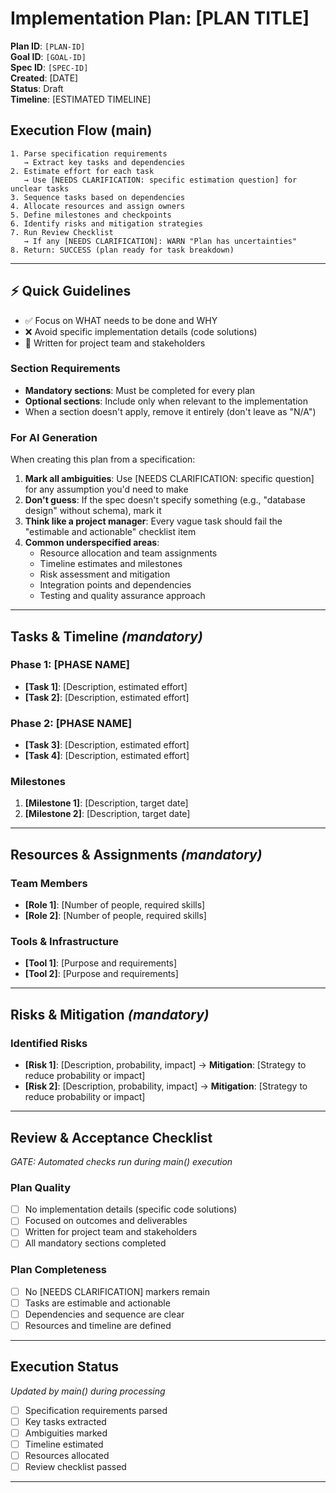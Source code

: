 # Implementation Plan: [PLAN TITLE]

**Plan ID**: `[PLAN-ID]`  
**Goal ID**: `[GOAL-ID]`  
**Spec ID**: `[SPEC-ID]`  
**Created**: [DATE]  
**Status**: Draft  
**Timeline**: [ESTIMATED TIMELINE]

## Execution Flow (main)
```
1. Parse specification requirements
   → Extract key tasks and dependencies
2. Estimate effort for each task
   → Use [NEEDS CLARIFICATION: specific estimation question] for unclear tasks
3. Sequence tasks based on dependencies
4. Allocate resources and assign owners
5. Define milestones and checkpoints
6. Identify risks and mitigation strategies
7. Run Review Checklist
   → If any [NEEDS CLARIFICATION]: WARN "Plan has uncertainties"
8. Return: SUCCESS (plan ready for task breakdown)
```

---

## ⚡ Quick Guidelines
- ✅ Focus on WHAT needs to be done and WHY
- ❌ Avoid specific implementation details (code solutions)
- 👥 Written for project team and stakeholders

### Section Requirements
- **Mandatory sections**: Must be completed for every plan
- **Optional sections**: Include only when relevant to the implementation
- When a section doesn't apply, remove it entirely (don't leave as "N/A")

### For AI Generation
When creating this plan from a specification:
1. **Mark all ambiguities**: Use [NEEDS CLARIFICATION: specific question] for any assumption you'd need to make
2. **Don't guess**: If the spec doesn't specify something (e.g., "database design" without schema), mark it
3. **Think like a project manager**: Every vague task should fail the "estimable and actionable" checklist item
4. **Common underspecified areas**:
   - Resource allocation and team assignments
   - Timeline estimates and milestones
   - Risk assessment and mitigation
   - Integration points and dependencies
   - Testing and quality assurance approach

---

## Tasks & Timeline *(mandatory)*

### Phase 1: [PHASE NAME]
- **[Task 1]**: [Description, estimated effort]
- **[Task 2]**: [Description, estimated effort]

### Phase 2: [PHASE NAME]
- **[Task 3]**: [Description, estimated effort]
- **[Task 4]**: [Description, estimated effort]

### Milestones
1. **[Milestone 1]**: [Description, target date]
2. **[Milestone 2]**: [Description, target date]

---

## Resources & Assignments *(mandatory)*

### Team Members
- **[Role 1]**: [Number of people, required skills]
- **[Role 2]**: [Number of people, required skills]

### Tools & Infrastructure
- **[Tool 1]**: [Purpose and requirements]
- **[Tool 2]**: [Purpose and requirements]

---

## Risks & Mitigation *(mandatory)*

### Identified Risks
- **[Risk 1]**: [Description, probability, impact]
  → **Mitigation**: [Strategy to reduce probability or impact]
- **[Risk 2]**: [Description, probability, impact]
  → **Mitigation**: [Strategy to reduce probability or impact]

---

## Review & Acceptance Checklist
*GATE: Automated checks run during main() execution*

### Plan Quality
- [ ] No implementation details (specific code solutions)
- [ ] Focused on outcomes and deliverables
- [ ] Written for project team and stakeholders
- [ ] All mandatory sections completed

### Plan Completeness
- [ ] No [NEEDS CLARIFICATION] markers remain
- [ ] Tasks are estimable and actionable
- [ ] Dependencies and sequence are clear
- [ ] Resources and timeline are defined

---

## Execution Status
*Updated by main() during processing*

- [ ] Specification requirements parsed
- [ ] Key tasks extracted
- [ ] Ambiguities marked
- [ ] Timeline estimated
- [ ] Resources allocated
- [ ] Review checklist passed

---